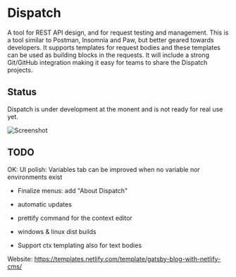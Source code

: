 # Dispatch

A tool for REST API design, and for request testing and management. This is a tool similar to Postman, Insomnia and Paw, but better geared towards developers. It supports templates for request bodies and these templates can be used as building blocks in the requests. It will include a strong Git/GitHub integration making it easy for teams to share the Dispatch projects.

## Status

Dispatch is under development at the monent and is not ready for real use yet.

![Screenshot](https://i.imgur.com/7AHNyCT.png)

## TODO

OK: UI polish: Variables tab can be improved when no variable nor environments exist

<!--
- add File menu
- add Request/Auth menu with the current context menu items
- "New Request" adds the request to a random position in the list
-->

- Finalize menus: add "About Dispatch"
- automatic updates

- prettify command for the context editor
- windows & linux dist builds

- Support ctx templating also for text bodies

Website: https://templates.netlify.com/template/gatsby-blog-with-netlify-cms/
